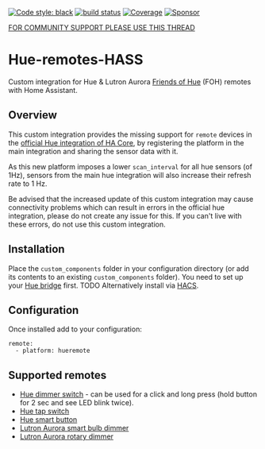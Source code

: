 [![Code style: black](https://img.shields.io/badge/code%20style-black-000000.svg)](https://github.com/ambv/black)
[![build status](http://img.shields.io/travis/robmarkcole/Hue-remotes-HASS/master.svg?style=flat)](https://travis-ci.org/robmarkcole/Hue-remotes-HASS)
[![Coverage](https://codecov.io/github/robmarkcole/Hue-remotes-HASS/coverage.svg?branch=master)](https://codecov.io/gh/robmarkcole/Hue-remotes-HASS)
[![Sponsor](https://img.shields.io/badge/sponsor-%F0%9F%92%96-green)](https://github.com/sponsors/robmarkcole)

[FOR COMMUNITY SUPPORT PLEASE USE THIS THREAD](https://community.home-assistant.io/t/hue-motion-sensors-remotes-custom-component)

# Hue-remotes-HASS
Custom integration for Hue &amp; Lutron Aurora [Friends of Hue](https://www2.meethue.com/en-us/works-with) (FOH) remotes with Home Assistant.

## Overview

This custom integration provides the missing support for `remote` devices in the [official Hue integration of HA Core](https://www.home-assistant.io/integrations/hue), by registering the platform in the main integration and sharing the sensor data with it.

As this new platform imposes a lower `scan_interval` for all hue sensors (of 1Hz), sensors from the main hue integration will also increase their refresh rate to 1 Hz.

Be advised that the increased update of this custom integration may cause connectivity problems which can result in errors in the official hue integration, please do not create any issue for this. If you can't live with these errors, do not use this custom integration.

## Installation

Place the `custom_components` folder in your configuration directory (or add its contents to an existing `custom_components` folder). You need to set up your [Hue bridge](https://www.home-assistant.io/integrations/hue) first. TODO Alternatively install via [HACS](https://hacs.xyz/).

## Configuration

Once installed add to your configuration:

```
remote:
  - platform: hueremote
```

## Supported remotes
* [Hue dimmer switch](https://www2.meethue.com/en-us/p/hue-dimmer-switch/046677473372) - can be used for a click and long press (hold button for 2 sec and see LED blink twice).
* [Hue tap switch](https://www2.meethue.com/en-us/p/hue-tap-switch/046677473365)
* [Hue smart button](https://www2.meethue.com/en-us/p/hue-smart-button/046677553715)
* [Lutron Aurora smart bulb dimmer](http://www.lutron.com/en-US/products/pages/standalonecontrols/dimmers-switches/smartbulbdimmer/overview.aspx)
* [Lutron Aurora rotary dimmer](http://www.lutron.com/en-US/Products/Pages/StandAloneControls/Dimmers-Switches/RotaryDimmer/Overview.aspx)
